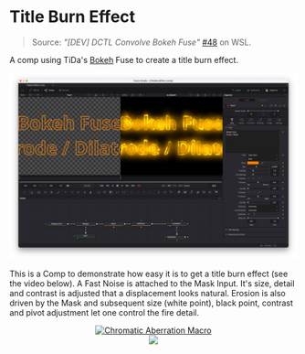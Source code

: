
# Title Burn Effect

> Source: *"\[DEV\] DCTL Convolve Bokeh Fuse"* [\#48](https://www.steakunderwater.com/wesuckless/viewtopic.php?p=37803#p37803) on WSL.

A comp using TiDa's [Bokeh](../../Fuses/tida/Bokeh.md) Fuse to create a title burn effect.

![](TitleBurnEffect_Screenshot.png)

This is a Comp to demonstrate how easy it is to get a title burn effect (see the video below). A Fast Noise is attached to the Mask Input. It's size, detail and contrast is adjusted that a displacement looks natural. Erosion is also driven by the Mask and subsequent size (white point), black point, contrast and pivot adjustment let one control the fire detail.

<center><a href="http://www.youtube.com/watch?feature=player_embedded&v=MxmtWs_LzEM" target="_blank"><img src="http://img.youtube.com/vi/MxmtWs_LzEM/maxresdefault.jpg" alt="Chromatic Aberration Macro" width="80%" border="0" /><br /><img src="https://img.shields.io/youtube/views/MxmtWs_LzEM?style=social" /></a></center>
<!--
<figure>
    <iframe width="560" height="315" src="https://www.youtube.com/embed/MxmtWs_LzEM" title="YouTube video player" frameborder="0" allow="accelerometer; autoplay; clipboard-write; encrypted-media; gyroscope; picture-in-picture" allowfullscreen></iframe>
    <figcaption>Bokeh Fuse Erode/Dilate</figcaption>
</figure>
-->
